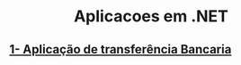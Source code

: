 <h1 align="center"> Aplicacoes em .NET </h1>


 <a href="https://github.com/GilvanFarias/Transferencia-Bancaria"><h2>1- Aplicação de transferência Bancaria</h2></a>
 
